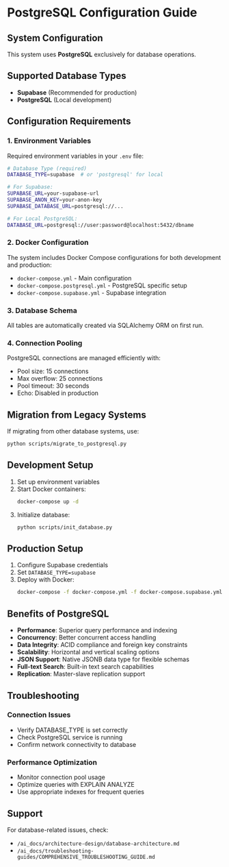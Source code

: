 # PostgreSQL Configuration Guide

## System Configuration

This system uses **PostgreSQL** exclusively for database operations.

## Supported Database Types

- **Supabase** (Recommended for production)
- **PostgreSQL** (Local development)

## Configuration Requirements

### 1. **Environment Variables**

Required environment variables in your `.env` file:

```bash
# Database Type (required)
DATABASE_TYPE=supabase  # or 'postgresql' for local

# For Supabase:
SUPABASE_URL=your-supabase-url
SUPABASE_ANON_KEY=your-anon-key
SUPABASE_DATABASE_URL=postgresql://...

# For Local PostgreSQL:
DATABASE_URL=postgresql://user:password@localhost:5432/dbname
```

### 2. **Docker Configuration**

The system includes Docker Compose configurations for both development and production:

- `docker-compose.yml` - Main configuration
- `docker-compose.postgresql.yml` - PostgreSQL specific setup
- `docker-compose.supabase.yml` - Supabase integration

### 3. **Database Schema**

All tables are automatically created via SQLAlchemy ORM on first run.

### 4. **Connection Pooling**

PostgreSQL connections are managed efficiently with:
- Pool size: 15 connections
- Max overflow: 25 connections
- Pool timeout: 30 seconds
- Echo: Disabled in production

## Migration from Legacy Systems

If migrating from other database systems, use:
```bash
python scripts/migrate_to_postgresql.py
```

## Development Setup

1. Set up environment variables
2. Start Docker containers:
   ```bash
   docker-compose up -d
   ```
3. Initialize database:
   ```bash
   python scripts/init_database.py
   ```

## Production Setup

1. Configure Supabase credentials
2. Set `DATABASE_TYPE=supabase`
3. Deploy with Docker:
   ```bash
   docker-compose -f docker-compose.yml -f docker-compose.supabase.yml up -d
   ```

## Benefits of PostgreSQL

- **Performance**: Superior query performance and indexing
- **Concurrency**: Better concurrent access handling
- **Data Integrity**: ACID compliance and foreign key constraints
- **Scalability**: Horizontal and vertical scaling options
- **JSON Support**: Native JSONB data type for flexible schemas
- **Full-text Search**: Built-in text search capabilities
- **Replication**: Master-slave replication support

## Troubleshooting

### Connection Issues
- Verify DATABASE_TYPE is set correctly
- Check PostgreSQL service is running
- Confirm network connectivity to database

### Performance Optimization
- Monitor connection pool usage
- Optimize queries with EXPLAIN ANALYZE
- Use appropriate indexes for frequent queries

## Support

For database-related issues, check:
- `/ai_docs/architecture-design/database-architecture.md`
- `/ai_docs/troubleshooting-guides/COMPREHENSIVE_TROUBLESHOOTING_GUIDE.md`